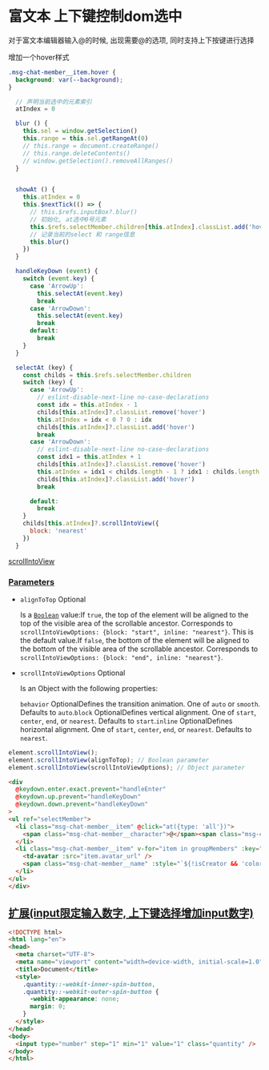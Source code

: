 # 富文本 上下键控制dom选中

对于富文本编辑器输入@的时候, 出现需要@的选项, 同时支持上下按键进行选择

增加一个hover样式

```css
.msg-chat-member__item.hover {
  background: var(--background);
}

```

```js
  // 声明当前选中的元素索引
  atIndex = 0

  blur () {
    this.sel = window.getSelection()
    this.range = this.sel.getRangeAt(0)
    // this.range = document.createRange()
    // this.range.deleteContents()
    // window.getSelection().removeAllRanges()
  }


  showAt () {
    this.atIndex = 0
    this.$nextTick(() => {
      // this.$refs.inputBox?.blur()
      // 初始化, at选中0号元素
      this.$refs.selectMember.children[this.atIndex].classList.add('hover')
      // 记录当前的select 和 range信息
      this.blur()
    })
  }

  handleKeyDown (event) {
    switch (event.key) {
      case 'ArrowUp':
        this.selectAt(event.key)
        break
      case 'ArrowDown':
        this.selectAt(event.key)
        break
      default:
        break
    }
  }

  selectAt (key) {
    const childs = this.$refs.selectMember.children
    switch (key) {
      case 'ArrowUp':
        // eslint-disable-next-line no-case-declarations
        const idx = this.atIndex - 1
        childs[this.atIndex]?.classList.remove('hover')
        this.atIndex = idx < 0 ? 0 : idx
        childs[this.atIndex]?.classList.add('hover')
        break
      case 'ArrowDown':
        // eslint-disable-next-line no-case-declarations
        const idx1 = this.atIndex + 1
        childs[this.atIndex]?.classList.remove('hover')
        this.atIndex = idx1 < childs.length - 1 ? idx1 : childs.length - 1
        childs[this.atIndex]?.classList.add('hover')
        break

      default:
        break
    }
    childs[this.atIndex]?.scrollIntoView({
      block: 'nearest'
    })
  }
```

[scrollIntoView](https://developer.mozilla.org/en-US/docs/Web/API/Element/scrollIntoView)

### [Parameters](https://developer.mozilla.org/en-US/docs/Web/API/Element/scrollIntoView#Parameters)

- `alignToTop` Optional

  Is a [`Boolean`](https://developer.mozilla.org/en-US/docs/Web/JavaScript/Reference/Global_Objects/Boolean) value:If `true`, the top of the element will be aligned to the top of the visible area of the scrollable ancestor. Corresponds to `scrollIntoViewOptions: {block: "start", inline: "nearest"}`. This is the default value.If `false`, the bottom of the element will be aligned to the bottom of the visible area of the scrollable ancestor. Corresponds to `scrollIntoViewOptions: {block: "end", inline: "nearest"}`.

- `scrollIntoViewOptions` Optional

  Is an Object with the following properties:

  `behavior` OptionalDefines the transition animation. One of `auto` or `smooth`. Defaults to `auto`.`block` OptionalDefines vertical alignment. One of `start`, `center`, `end`, or `nearest`. Defaults to `start`.`inline` OptionalDefines horizontal alignment. One of `start`, `center`, `end`, or `nearest`. Defaults to `nearest`.

```js
element.scrollIntoView();
element.scrollIntoView(alignToTop); // Boolean parameter
element.scrollIntoView(scrollIntoViewOptions); // Object parameter
```

```html
<div
  @keydown.enter.exact.prevent="handleEnter"
  @keydown.up.prevent="handleKeyDown"
  @keydown.down.prevent="handleKeyDown"
>
<ul ref="selectMember">
  <li class="msg-chat-member__item" @click="at({type: 'all'})">
    <span class="msg-chat-member__character">@</span><span class="msg-chat-member__name">所有人</span>
  </li>
  <li class="msg-chat-member__item" v-for="item in groupMembers" :key="item.user_id" @click="at({user: item})">
    <td-avatar :src="item.avatar_url" />
    <span class="msg-chat-member__name" :style="`${!isCreator && 'color: inherit'}`">{{ item.nickname }}</span>
  </li>
</ul>
</div>
```

## [扩展(input限定输入数字, 上下键选择增加input数字)](https://codepen.io/mharis/pen/kzcfv)

```html
<!DOCTYPE html>
<html lang="en">
<head>
  <meta charset="UTF-8">
  <meta name="viewport" content="width=device-width, initial-scale=1.0">
  <title>Document</title>
  <style>
    .quantity::-webkit-inner-spin-button, 
    .quantity::-webkit-outer-spin-button { 
      -webkit-appearance: none; 
      margin: 0; 
    }
  </style>
</head>
<body>
  <input type="number" step="1" min="1" value="1" class="quantity" />
</body>
</html>
```
